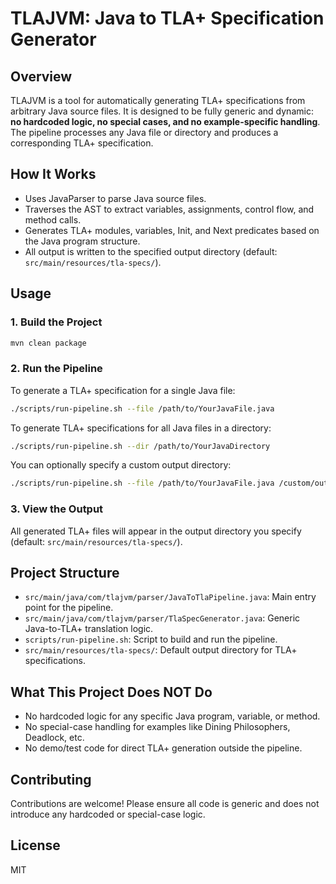 # TLAJVM: Java to TLA+ Specification Generator

## Overview
TLAJVM is a tool for automatically generating TLA+ specifications from arbitrary Java source files. It is designed to be fully generic and dynamic: **no hardcoded logic, no special cases, and no example-specific handling**. The pipeline processes any Java file or directory and produces a corresponding TLA+ specification.

## How It Works
- Uses JavaParser to parse Java source files.
- Traverses the AST to extract variables, assignments, control flow, and method calls.
- Generates TLA+ modules, variables, Init, and Next predicates based on the Java program structure.
- All output is written to the specified output directory (default: `src/main/resources/tla-specs/`).

## Usage

### 1. Build the Project
```sh
mvn clean package
```

### 2. Run the Pipeline
To generate a TLA+ specification for a single Java file:
```sh
./scripts/run-pipeline.sh --file /path/to/YourJavaFile.java
```

To generate TLA+ specifications for all Java files in a directory:
```sh
./scripts/run-pipeline.sh --dir /path/to/YourJavaDirectory
```

You can optionally specify a custom output directory:
```sh
./scripts/run-pipeline.sh --file /path/to/YourJavaFile.java /custom/output/dir
```

### 3. View the Output
All generated TLA+ files will appear in the output directory you specify (default: `src/main/resources/tla-specs/`).

## Project Structure
- `src/main/java/com/tlajvm/parser/JavaToTlaPipeline.java`: Main entry point for the pipeline.
- `src/main/java/com/tlajvm/parser/TlaSpecGenerator.java`: Generic Java-to-TLA+ translation logic.
- `scripts/run-pipeline.sh`: Script to build and run the pipeline.
- `src/main/resources/tla-specs/`: Default output directory for TLA+ specifications.

## What This Project Does **NOT** Do
- No hardcoded logic for any specific Java program, variable, or method.
- No special-case handling for examples like Dining Philosophers, Deadlock, etc.
- No demo/test code for direct TLA+ generation outside the pipeline.

## Contributing
Contributions are welcome! Please ensure all code is generic and does not introduce any hardcoded or special-case logic.

## License
MIT 